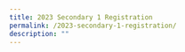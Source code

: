 ```yaml
---
title: 2023 Secondary 1 Registration
permalink: /2023-secondary-1-registration/
description: ""
---
```

